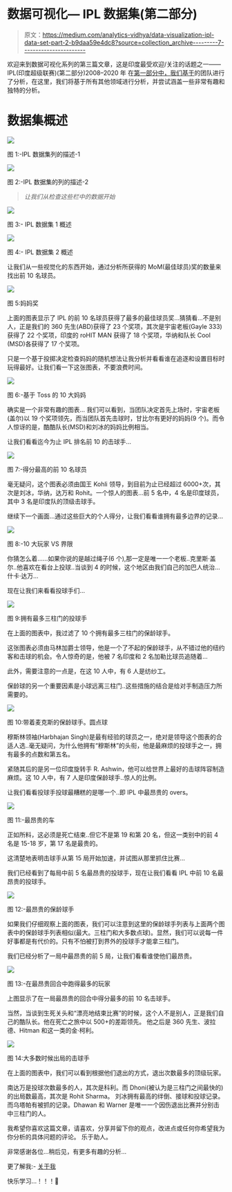 # 数据可视化— IPL 数据集(第二部分)

> 原文：<https://medium.com/analytics-vidhya/data-visualization-ipl-data-set-part-2-b9daa59e4dc8?source=collection_archive---------7----------------------->

欢迎来到数据可视化系列的第三篇文章，这是印度最受欢迎/关注的话题之一——IPL(印度超级联赛)(第二部分)2008–2020 年
在[第一部分中，我们基于](/analytics-vidhya/data-visualization-ipl-data-set-part-1-9748789ac024)的团队进行了分析，在这里，我们将基于所有其他领域进行分析，并尝试涵盖一些非常有趣和独特的分析。

# 数据集概述

![](img/da1c37a59c8e5e8a705b6a6cfb670960.png)

图 1:-IPL 数据集列的描述-1

![](img/45b6d2363f3b3e31fd2bcb75064654b6.png)

图 2:-IPL 数据集的列的描述-2

> *让我们从检查这些栏中的数据开始*

![](img/a6811580ec1bf0f0268793fb3a4adcdb.png)

图 3:- IPL 数据集 1 概述

![](img/5dc061863bc62d7717435a7239fc21a0.png)

图 4:- IPL 数据集 2 概述

让我们从一些视觉化的东西开始，通过分析所获得的 MoM(最佳球员)奖的数量来找出前 10 名球员。

![](img/b4906e63373ca9217871a2e527636fdc.png)

图 5:妈妈奖

上面的图表显示了 IPL 的前 10 名球员获得了最多的最佳球员奖…猜猜看…不是别人，正是我们的 360 先生(ABD)获得了 23 个奖项，其次是宇宙老板(Gayle 333)获得了 22 个奖项，印度的 roHIT MAN 获得了 18 个奖项，华纳和队长 Cool (MSD)各获得了 17 个奖项。

只是一个基于投掷决定检查妈妈的随机想法让我分析并看看谁在追逐和设置目标时玩得最好。让我们看一下这张图表，不要浪费时间。

![](img/c5cc63d741c858b3e75050363c99401a.png)

图 6:-基于 Toss 的 10 大妈妈

确实是一个非常有趣的图表…
我们可以看到，当团队决定首先上场时，宇宙老板(盖尔)以 19 个奖项领先，而当团队首先击球时，甘比尔有更好的妈妈(9 个)。而令人惊讶的是，酷酷队长(MSD)和刘冰的妈妈比例相当。

让我们看看迄今为止 IPL 排名前 10 的击球手…

![](img/28485660f2e58c662d0710528e495bf8.png)

图 7:-得分最高的前 10 名球员

毫无疑问，这个图表必须由国王 Kohli 领导，到目前为止已经超过 6000+次，其次是刘冰，华纳，达万和 Rohit。一个惊人的图表…前 5 名中，4 名是印度球员，其中 3 名是印度队的顶级击球手。

继续下一个画面…通过这些巨大的个人得分，让我们看看谁拥有最多边界的记录…

![](img/fe9424494de9fdef3ff14fb79f8c2376.png)

图 8:-10 大玩家 VS 界限

你猜怎么着……如果你说的是越过绳子(6 个),那一定是唯一一个老板..克里斯·盖尔..他喜欢在看台上投球..当谈到 4 的时候，这个地区由我们自己的加巴人统治…什卡·达万…

现在让我们来看看投球手们…

![](img/c3d6ed4d19393381a34fbdd8585df874.png)

图 9:拥有最多三柱门的投球手

在上面的图表中，我过滤了 10 个拥有最多三柱门的保龄球手。

这张图表必须由马林加爵士领导，他是一个了不起的保龄球手，从不错过他的纽约客和击球的机会。令人惊奇的是，他被 7 名印度和 2 名加勒比球员追随着…

此外，需要注意的一点是，在这 10 人中，有 6 人是纺纱工。

保龄球的另一个重要因素是小球远离三柱门..这些措施的结合是给对手制造压力所需要的。

![](img/d40fb2fcd827f4940cfefd9c772b2a3f.png)

图 10:带着麦克斯的保龄球手。圆点球

穆斯林领袖(Harbhajan Singh)是最有经验的球员之一，绝对是领导这个图表的合适人选..毫无疑问，为什么他拥有“穆斯林”的头衔，他是最麻烦的投球手之一，拥有最多的点数和第五名。

紧随其后的是另一位印度旋转手 R. Ashwin，他可以给世界上最好的击球阵容制造麻烦。这 10 人中，有 7 人是印度保龄球手..惊人的比例。

让我们看看投球手投球最糟糕的是哪一个..即 IPL 中最昂贵的 overs。

![](img/bcaca50f8afab84f16de78dae9f057ee.png)

图 11:-最昂贵的车

正如所料，这必须是死亡结束..但它不是第 19 和第 20 名，但这一类别中的前 4 名是 15-18 岁，第 17 名是最贵的。

这清楚地表明击球手从第 15 局开始加速，并试图从那里抓住比赛…

我们已经看到了每局中前 5 名最昂贵的投球手，现在让我们看看 IPL 中前 10 名最昂贵的投球手。

![](img/5e32b2a5d67373198c4998b308966c95.png)

图 12:-最昂贵的保龄球手

如果我们仔细观察上面的图表，我们可以注意到这里的保龄球手列表与上面两个图表中的保龄球手列表相似(最大。三柱门和大多数点球)。显然，我们可以说每一件好事都是有代价的。只有不怕被打到界外的投球手才能拿三柱门。

我们已经分析了一局中最昂贵的前 5 局，让我们看看谁使他们最昂贵。

![](img/d217930af03bf1ef3bd886395d0e95e0.png)

图 13:-在最昂贵回合中跑得最多的玩家

上图显示了在一局最昂贵的回合中得分最多的前 10 名击球手。

当然，当谈到生死关头和“漂亮地结束比赛”的时候，这个人不是别人，正是我们自己的酷队长。他在死亡之旅中以 500+的差距领先。
他之后是 360 先生、波拉德、Hitman 和这一类的金·柯利。

![](img/70f507031a4b06279c48927f16b4fb92.png)

图 14:大多数时候出局的击球手

在上面的图表中，我们可以看到根据他们退出的方式，退出次数最多的顶级玩家。

南达万是投球次数最多的人，其次是科利。而 Dhoni(被认为是三柱门之间最快的)的出局数最高，其次是 Rohit Sharma。
刘冰拥有最高的绊倒、接球和投球记录。而乌塔帕有被抓的记录。Dhawan 和 Warner 是唯一一个因伤退出比赛并分别击中三柱门的人。

我希望你喜欢这篇文章，请喜欢，分享并留下你的观点，改进点或任何你希望我为你分析的具体问题的评论。
乐于助人。

非常感谢各位…稍后见，有更多有趣的分析…

更了解我:- [关于我](https://shashank-singhal.medium.com/about-me-shashank-singhal-6654366c8a05)

快乐学习…！！！🙂